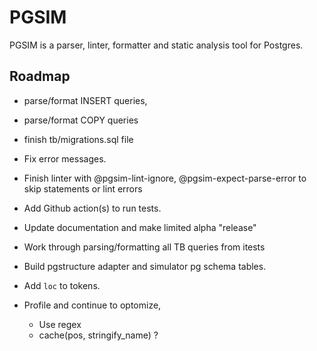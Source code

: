 # PGSIM

PGSIM is a parser, linter, formatter and static analysis tool for Postgres.

## Roadmap

- parse/format INSERT queries,
- parse/format COPY queries
- finish tb/migrations.sql file
- Fix error messages.
- Finish linter with @pgsim-lint-ignore, @pgsim-expect-parse-error to skip statements or lint errors
- Add Github action(s) to run tests.
- Update documentation and make limited alpha "release"
- Work through parsing/formatting all TB queries from itests
- Build pgstructure adapter and simulator pg schema tables.

- Add `loc` to tokens.
- Profile and continue to optomize,
  - Use regex
  - cache(pos, stringify_name) ?
